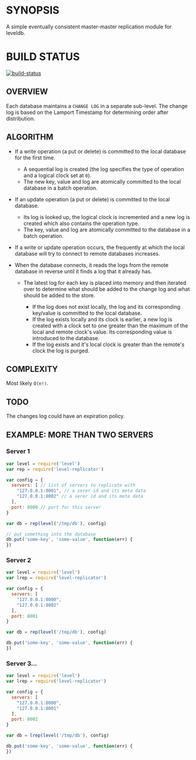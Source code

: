 # SYNOPSIS
A simple eventually consistent master-master replication module for leveldb.

# BUILD STATUS
[![build-status](https://www.codeship.io/projects/0d604520-6cc1-0131-203c-22ccfa4c21c9/status)](https://www.codeship.io/projects/13128)

## OVERVIEW
Each database maintains a `CHANGE LOG` in a separate sub-level. The change log
is based on the Lamport Timestamp for determining order after distribution.

## ALGORITHM
- If a write operation (a put or delete) is committed to the local database
  for the first time.

  - A sequential log is created (the log specifies the type of operation and
    a logical clock set at `0`).
  - The new key, value and log are atomically committed to the local database
    in a batch operation.

- If an update operation (a put or delete) is committed to the local database.

  - Its log is looked up, the logical clock is incremented and a new log is
    created which also contains the operation type.
  - The key, value and log are atomically committed to the database
    in a batch operation.

- If a write or update operation occurs, the frequently at which the local
  database will try to connect to remote databases increases.

- When the database connects, it reads the logs from the remote database in
  reverse until it finds a log that it already has.

  - The latest log for each key is placed into memory and then iterated over
    to determine what should be added to the change log and what should be added
    to the store.

    - If the log does not exist locally, the log and its corresponding key/value
      is committed to the local database.
    - If the log exists locally and its clock is earlier, a new log is created
      with a clock set to one greater than the maximum of the local and remote
      clock's value. Its corresponding value is introduced to the database.
    - If the log exists and it's local clock is greater than the remote's clock
      the log is purged.

## COMPLEXITY
Most likely `O(n!)`.

## TODO

The changes log could have an expiration policy.

## EXAMPLE: MORE THAN TWO SERVERS

### Server 1
```js
var level = require('level')
var rep = require('level-replicator')

var config = {
  servers: [ // list of servers to replicate with
    "127.0.0.1:8001", // a serer id and its meta data
    "127.0.0.1:8002" // a serer id and its meta data
  ],
  port: 8000 // port for this server
}

var db = rep(level('/tmp/db'), config)

// put something into the database
db.put('some-key', 'some-value', function(err) {
})
```

### Server 2

```js
var level = require('level')
var lrep = require('level-replicator')

var config = {
  servers: [
    "127.0.0.1:8000",
    "127.0.0.1:8002"
  ],
  port: 8001
}

var db = rep(level('/tmp/db'), config)

db.put('some-key', 'some-value', function(err) {
})
```

### Server 3...

```js
var level = require('level')
var lrep = require('level-replicator')

var config = {
  servers: [
    "127.0.0.1:8000",
    "127.0.0.1:8001"
  ],
  port: 8002
}

var db = lrep(level('/tmp/db'), config)

db.put('some-key', 'some-value', function(err) {
})
```

